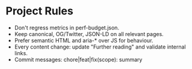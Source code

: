 # Project Rules

- Don't regress metrics in perf-budget.json.
- Keep canonical, OG/Twitter, JSON-LD on all relevant pages.
- Prefer semantic HTML and aria-* over JS for behaviour.
- Every content change: update "Further reading" and validate internal links.
- Commit messages: chore|feat|fix(scope): summary
